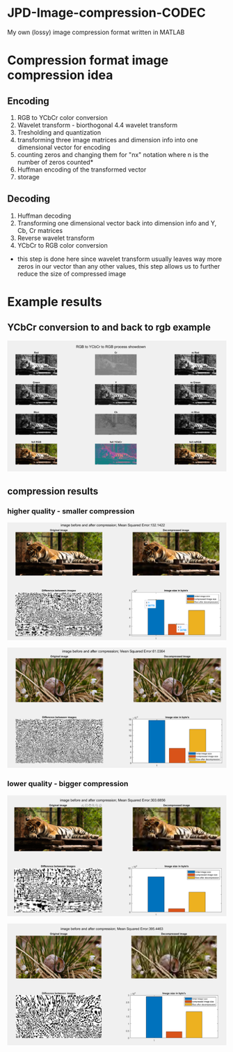 # JPD-Image-compression-CODEC
My own (lossy) image compression format written in MATLAB

# Compression format image compression idea

## Encoding
1. RGB to YCbCr color conversion
2. Wavelet transform - biorthogonal 4.4 wavelet transform
3. Tresholding and quantization
4. transforming three image matrices and dimension info into one dimensional vector for encoding
5. counting zeros and changing them for "nx" notation where n is the number of zeros counted*
6. Huffman encoding of the transformed vector
7. storage
## Decoding
1. Huffman decoding
2. Transforming one dimensional vector back into dimension info and Y, Cb, Cr matrices
3. Reverse wavelet transform
4. YCbCr to RGB color conversion

* this step is done here since wavelet transform usually leaves way more zeros in our vector than any other values, this step allows us to further reduce the size of compressed image 

# Example results
## YCbCr conversion to and back to rgb example

![webpage example image](
https://github.com/AR621/JPD-Image-compression-CODEC/blob/main/results/YCbCr_tigro.PNG?raw=true  "YCbCr example")

## compression results

### higher quality - smaller compression
![webpage example image](
https://github.com/AR621/JPD-Image-compression-CODEC/blob/main/results/tiger_T80_n100.PNG?raw=true  "result example 1")

![webpage example image](
https://github.com/AR621/JPD-Image-compression-CODEC/blob/main/results/wiosna_0.75_T45_n71.PNG  "result example 3")

### lower quality - bigger compression 

![webpage example image](
https://github.com/AR621/JPD-Image-compression-CODEC/blob/main/results/tiger_lowest.PNG?raw=true  "result example 2")

![webpage example image](
https://github.com/AR621/JPD-Image-compression-CODEC/blob/main/results/wiosna_0.25.PNG  "result example 4")
